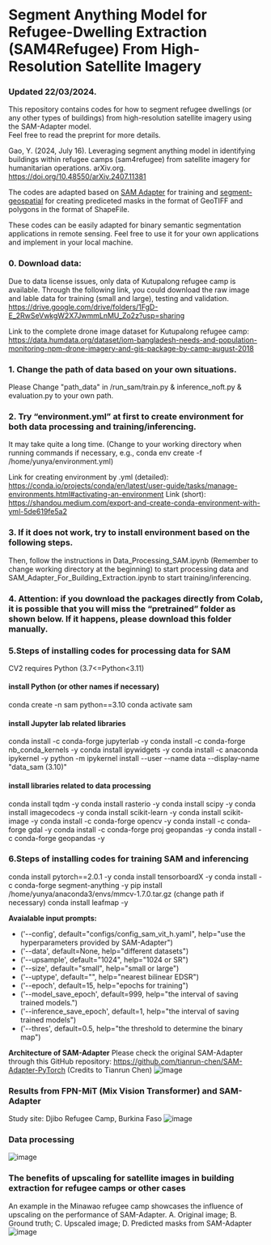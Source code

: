 # Segment Anything Model for Refugee-Dwelling Extraction (SAM4Refugee) From High-Resolution Satellite Imagery

### Updated 22/03/2024. 

This repository contains codes for how to segment refugee dwellings (or any other types of buildings) from high-resolution satellite imagery using the SAM-Adapter model.<br>
Feel free to read the preprint for more details.

Gao, Y. (2024, July 16). Leveraging segment anything model in identifying buildings within refugee camps (sam4refugee) from satellite imagery for humanitarian operations. arXiv.org. https://doi.org/10.48550/arXiv.2407.11381 

The codes are adapted based on [SAM Adapter](https://github.com/tianrun-chen/SAM-Adapter-PyTorch) for training and [segment-geospatial](https://github.com/opengeos/segment-geospatial) for creating prediceted masks in the format of GeoTIFF and polygons in the format of ShapeFile.<br>

These codes can be easily adapted for binary semantic segmentation applications in remote sensing. Feel free to use it for your own applications and implement in your local machine.<br>

### 0. Download data:
Due to data license issues, only data of Kutupalong refugee camp is available.
Through the following link, you could download the raw image and lable data for training (small and large), testing and validation.
https://drive.google.com/drive/folders/1FgD-E_2RwSeVwkgW2X7JwmmLnMU_Zo2z?usp=sharing

Link to the complete drone image dataset for Kutupalong refugee camp:
https://data.humdata.org/dataset/iom-bangladesh-needs-and-population-monitoring-npm-drone-imagery-and-gis-package-by-camp-august-2018

### 1. Change the path of data based on your own situations.
Please Change "path_data" in /run_sam/train.py & inference_noft.py & evaluation.py to your own path.

### 2. Try “environment.yml” at first to create environment for both data processing and training/inferencing. 
It may take quite a long time. 
(Change to your working directory when running commands if necessary, 
e.g., conda env create -f /home/yunya/environment.yml)

Link for creating environment by .yml (detailed): https://conda.io/projects/conda/en/latest/user-guide/tasks/manage-environments.html#activating-an-environment
Link (short): https://shandou.medium.com/export-and-create-conda-environment-with-yml-5de619fe5a2

### 3. If it does not work, try to install environment based on the following steps.
Then, follow the instructions in Data_Processing_SAM.ipynb (Remember to change working directory at the beginning) to start processing data and SAM_Adapter_For_Building_Extraction.ipynb to start training/inferencing. 

### 4. Attention: if you download the packages directly from Colab, it is possible that you will miss the “pretrained” folder as shown below. If it happens, please download this folder manually.

### 5.Steps of installing codes for processing data for SAM
CV2 requires Python (3.7<=Python<3.11)
#### install Python (or other names if necessary)
conda create -n sam  python==3.10
conda activate sam 

#### install Jupyter lab related libraries
conda install -c conda-forge jupyterlab -y
conda install -c conda-forge nb_conda_kernels -y
conda install ipywidgets -y
conda install -c anaconda ipykernel -y
python -m ipykernel install --user --name data --display-name "data_sam (3.10)"

#### install libraries related to data processing
conda install tqdm -y
conda install rasterio -y
conda install scipy -y
conda install imagecodecs -y
conda install scikit-learn -y
conda install scikit-image -y
conda install -c conda-forge opencv -y
conda install -c conda-forge gdal -y
conda install -c conda-forge proj geopandas -y
conda install -c conda-forge geopandas -y

### 6.Steps of installing codes for training SAM and inferencing
conda install pytorch==2.0.1 -y
conda install tensorboardX -y
conda install -c conda-forge segment-anything -y
pip install /home/yunya/anaconda3/envs/mmcv-1.7.0.tar.gz (change path if necessary)
conda install leafmap -y

**Avaialable input prompts: <br>**
- ('--config', default="configs/config_sam_vit_h.yaml", help="use the hyperparameters provided by SAM-Adapter")
- ('--data', default=None, help="different datasets")
- ('--upsample', default="1024", help="1024 or SR") 
- ('--size', default="small", help="small or large") 
- ('--uptype', default="", help="nearest bilinear EDSR") 
- ('--epoch', default=15, help="epochs for training") 
- ('--model_save_epoch', default=999, help="the interval of saving trained models.") 
- ('--inference_save_epoch', default=1, help="the interval of saving trained models") 
- ('--thres', default=0.5, help="the threshold to determine the binary map")  

**Architecture of SAM-Adapter**
Please check the original SAM-Adapter through this GitHub repository: https://github.com/tianrun-chen/SAM-Adapter-PyTorch (Credits to Tianrun Chen)
![image](https://github.com/YunyaGaoTree/SAM-Adapter-For-Refugee-Dwelling-Extraction/assets/101531630/43e81a27-8cbc-45b1-a41d-9ce307ee7de2)

### Results from FPN-MiT (Mix Vision Transformer) and SAM-Adapter
Study site: Djibo Refugee Camp, Burkina Faso 
![image](https://github.com/YunyaGaoTree/SAM-Adapter-For-Refugee-Dwelling-Extraction/assets/101531630/3eb90a6c-6b9a-49d5-819e-a72154c52177)

### Data processing
![image](https://github.com/YunyaGaoTree/SAM-Adapter-For-Refugee-Dwelling-Extraction/assets/101531630/99dd0422-4dfe-43e9-9c8c-0ef1c77db647)

### The benefits of upscaling for satellite images in building extraction for refugee camps or other cases
An example in the Minawao refugee camp showcases the influence of upscaling on the performance of SAM-Adapter. 
A. Original image; 
B. Ground truth; 
C. Upscaled image; 
D. Predicted masks from SAM-Adapter
![image](https://github.com/YunyaGaoTree/SAM-Adapter-For-Refugee-Dwelling-Extraction/assets/101531630/8e015c47-ca6a-4559-afd4-b5237fd2ac2e)





